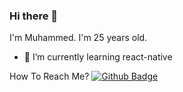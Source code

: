 ### Hi there 👋
I'm Muhammed. I'm 25 years old. 

- 🌱 I’m currently learning react-native

How To Reach Me?
[![Github Badge](https://img.shields.io/badge/-Github-000?style=quare&labelColor=000&logo=Github&logoColor=white&link=link)](https://github.com/mmertoglu) 
